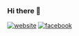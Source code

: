 ### Hi there 👋

<!--
**bkfateam/bkfateam** is a ✨ _special_ ✨ repository because its `README.md` (this file) appears on your GitHub profile.

Here are some ideas to get you started:

- 🔭 I’m currently working on ...
- 🌱 I’m currently learning ...
- 👯 I’m looking to collaborate on ...
- 🤔 I’m looking for help with ...
- 💬 Ask me about ...
- 📫 How to reach me: ...
- 😄 Pronouns: ...
- ⚡ Fun fact: ...
-->
[![website](https://www.mtgroup.com.au/wp-content/uploads/2017/05/visit-website.png)](https://bkfateam.github.io/)
[![facebook](https://sites.google.com/site/huntertownpack3055/_/rsrc/1435025491027/home/Find-us-on-Facebook.png)](https://www.facebook.com/bkfateam)
